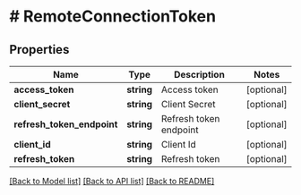 # # RemoteConnectionToken

## Properties

Name | Type | Description | Notes
------------ | ------------- | ------------- | -------------
**access_token** | **string** | Access token | [optional]
**client_secret** | **string** | Client Secret | [optional]
**refresh_token_endpoint** | **string** | Refresh token endpoint | [optional]
**client_id** | **string** | Client Id | [optional]
**refresh_token** | **string** | Refresh token | [optional]

[[Back to Model list]](../../README.md#models) [[Back to API list]](../../README.md#endpoints) [[Back to README]](../../README.md)
